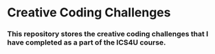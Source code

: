 # Creative Coding Challenges

### This repository stores the creative coding challenges that I have completed as a part of the ICS4U course.
